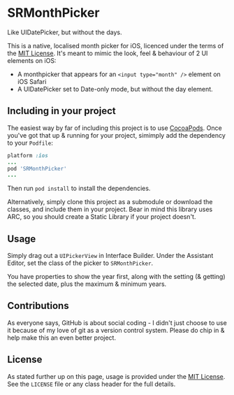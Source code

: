 # SRMonthPicker

Like UIDatePicker, but without the days.

This is a native, localised month picker for iOS, licenced under the terms of the [MIT License](http://http://opensource.org/licenses/mit-license.php).  It's meant to mimic the look, feel & behaviour of 2 UI elements on iOS:

* A monthpicker that appears for an `<input type="month" />` element on iOS Safari
* A UIDatePicker set to Date-only mode, but without the day element.

## Including in your project

The easiest way by far of including this project is to use [CocoaPods](http://cocoapods.org).  Once you've got that up & running for your project, simimply add the dependency to your `Podfile`:

```ruby
platform :ios
...
pod 'SRMonthPicker'
...
```

Then run `pod install` to install the dependencies.

Alternatively, simply clone this project as a submodule or download the classes, and include them in your project.  Bear in mind this library uses ARC, so you should create a Static Library if your project doesn't.

## Usage

Simply drag out a `UIPickerView` in Interface Builder.  Under the Assistant Editor, set the class of the picker to `SRMonthPicker`.

You have properties to show the year first, along with the setting (& getting) the selected date, plus the maximum & minimum years.

## Contributions

As everyone says, GitHub is about social coding - I didn't just choose to use it because of my love of git as a version control system.  Please do chip in & help make this an even better project.

## License

As stated further up on this page, usage is provided under the [MIT License](http://http://opensource.org/licenses/mit-license.php).  See the `LICENSE` file or any class header for the full details.
